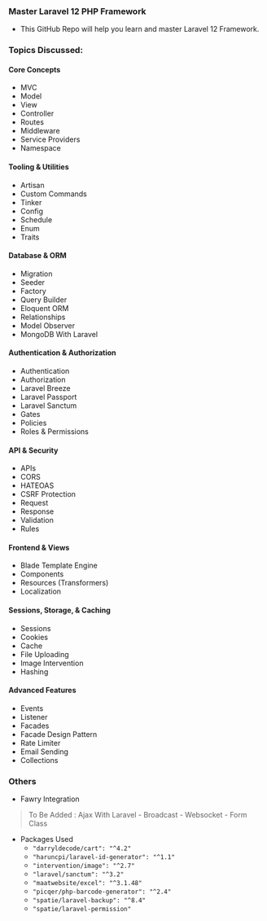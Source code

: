 ### Master Laravel 12 PHP Framework

- This GitHub Repo will help you learn and master Laravel 12 Framework.

### Topics Discussed:

#### Core Concepts

* MVC
* Model
* View
* Controller
* Routes
* Middleware
* Service Providers
* Namespace

#### Tooling & Utilities

* Artisan
* Custom Commands
* Tinker
* Config
* Schedule
* Enum
* Traits

#### Database & ORM

* Migration
* Seeder
* Factory
* Query Builder
* Eloquent ORM
* Relationships
* Model Observer
* MongoDB With Laravel

#### Authentication & Authorization

* Authentication
* Authorization
* Laravel Breeze
* Laravel Passport
* Laravel Sanctum
* Gates
* Policies
* Roles & Permissions

#### API & Security

* APIs
* CORS
* HATEOAS
* CSRF Protection
* Request
* Response
* Validation
* Rules

#### Frontend & Views

* Blade Template Engine
* Components
* Resources (Transformers)
* Localization

#### Sessions, Storage, & Caching

* Sessions
* Cookies
* Cache
* File Uploading
* Image Intervention
* Hashing

#### Advanced Features

* Events
* Listener
* Facades
* Facade Design Pattern
* Rate Limiter
* Email Sending
* Collections


### Others
- Fawry Integration


> To Be Added : Ajax With Laravel - Broadcast - Websocket - Form Class


- Packages Used
  - `"darryldecode/cart": "^4.2"`
  - `"haruncpi/laravel-id-generator": "^1.1"`
  - `"intervention/image": "^2.7"`
  - `"laravel/sanctum": "^3.2"`
  - `"maatwebsite/excel": "^3.1.48"`
  - `"picqer/php-barcode-generator": "^2.4"`
  - `"spatie/laravel-backup": "^8.4"`
  - `"spatie/laravel-permission"`
